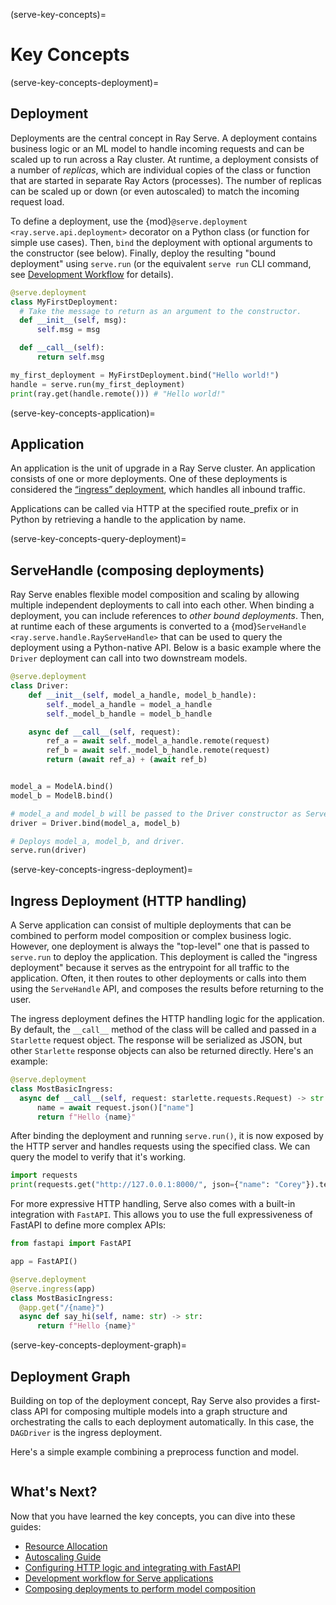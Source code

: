 (serve-key-concepts)=

# Key Concepts

(serve-key-concepts-deployment)=

## Deployment

Deployments are the central concept in Ray Serve.
A deployment contains business logic or an ML model to handle incoming requests and can be scaled up to run across a Ray cluster.
At runtime, a deployment consists of a number of *replicas*, which are individual copies of the class or function that are started in separate Ray Actors (processes).
The number of replicas can be scaled up or down (or even autoscaled) to match the incoming request load.

To define a deployment, use the {mod}`@serve.deployment <ray.serve.api.deployment>` decorator on a Python class (or function for simple use cases).
Then, `bind` the deployment with optional arguments to the constructor (see below).
Finally, deploy the resulting "bound deployment" using `serve.run` (or the equivalent `serve run` CLI command, see [Development Workflow](serve-dev-workflow) for details).

```python
@serve.deployment
class MyFirstDeployment:
  # Take the message to return as an argument to the constructor.
  def __init__(self, msg):
      self.msg = msg

  def __call__(self):
      return self.msg

my_first_deployment = MyFirstDeployment.bind("Hello world!")
handle = serve.run(my_first_deployment)
print(ray.get(handle.remote())) # "Hello world!"
```

(serve-key-concepts-application)=

## Application

An application is the unit of upgrade in a Ray Serve cluster. An application consists of one or more deployments. One of these deployments is considered the [“ingress” deployment](serve-key-concepts-ingress-deployment), which handles all inbound traffic.

Applications can be called via HTTP at the specified route_prefix or in Python by retrieving a handle to the application by name.
 
(serve-key-concepts-query-deployment)=

## ServeHandle (composing deployments)

Ray Serve enables flexible model composition and scaling by allowing multiple independent deployments to call into each other.
When binding a deployment, you can include references to _other bound deployments_.
Then, at runtime each of these arguments is converted to a {mod}`ServeHandle <ray.serve.handle.RayServeHandle>` that can be used to query the deployment using a Python-native API.
Below is a basic example where the `Driver` deployment can call into two downstream models.

```python
@serve.deployment
class Driver:
    def __init__(self, model_a_handle, model_b_handle):
        self._model_a_handle = model_a_handle
        self._model_b_handle = model_b_handle

    async def __call__(self, request):
        ref_a = await self._model_a_handle.remote(request)
        ref_b = await self._model_b_handle.remote(request)
        return (await ref_a) + (await ref_b)


model_a = ModelA.bind()
model_b = ModelB.bind()

# model_a and model_b will be passed to the Driver constructor as ServeHandles.
driver = Driver.bind(model_a, model_b)

# Deploys model_a, model_b, and driver.
serve.run(driver)
```

(serve-key-concepts-ingress-deployment)=

## Ingress Deployment (HTTP handling)

A Serve application can consist of multiple deployments that can be combined to perform model composition or complex business logic.
However, one deployment is always the "top-level" one that is passed to `serve.run` to deploy the application.
This deployment is called the "ingress deployment" because it serves as the entrypoint for all traffic to the application.
Often, it then routes to other deployments or calls into them using the `ServeHandle` API, and composes the results before returning to the user.

The ingress deployment defines the HTTP handling logic for the application.
By default, the `__call__` method of the class will be called and passed in a `Starlette` request object.
The response will be serialized as JSON, but other `Starlette` response objects can also be returned directly.
Here's an example:

```python
@serve.deployment
class MostBasicIngress:
  async def __call__(self, request: starlette.requests.Request) -> str:
      name = await request.json()["name"]
      return f"Hello {name}"
```

After binding the deployment and running `serve.run()`, it is now exposed by the HTTP server and handles requests using the specified class.
We can query the model to verify that it's working.

```python
import requests
print(requests.get("http://127.0.0.1:8000/", json={"name": "Corey"}).text) # Hello Corey!
```

For more expressive HTTP handling, Serve also comes with a built-in integration with `FastAPI`.
This allows you to use the full expressiveness of FastAPI to define more complex APIs:

```python
from fastapi import FastAPI

app = FastAPI()

@serve.deployment
@serve.ingress(app)
class MostBasicIngress:
  @app.get("/{name}")
  async def say_hi(self, name: str) -> str:
      return f"Hello {name}"
```

(serve-key-concepts-deployment-graph)=

## Deployment Graph

Building on top of the deployment concept, Ray Serve also provides a first-class API for composing multiple models into a graph structure and orchestrating the calls to each deployment automatically. In this case, the `DAGDriver` is the ingress deployment.

Here's a simple example combining a preprocess function and model.

```{literalinclude} doc_code/key-concepts-deployment-graph.py
```

## What's Next?
Now that you have learned the key concepts, you can dive into these guides:
- [Resource Allocation](serve-resource-allocation)
- [Autoscaling Guide](serve-autoscaling)
- [Configuring HTTP logic and integrating with FastAPI](http-guide)
- [Development workflow for Serve applications](serve-dev-workflow)
- [Composing deployments to perform model composition](serve-model-composition)
